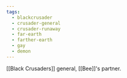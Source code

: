 ```yaml
---
tags:
  - blackcrusader
  - crusader-general
  - crusader-runaway
  - far-earth
  - farther-earth
  - gay
  - demon
---
```

[[Black Crusaders]] general, [[Bee]]'s partner.